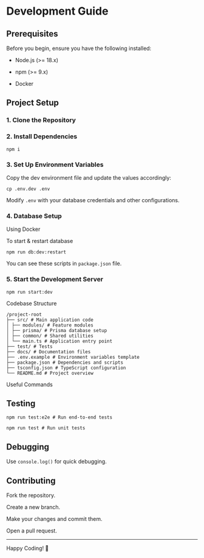 # Development Guide

## Prerequisites

Before you begin, ensure you have the following installed:

- Node.js (>= 18.x)

- npm (>= 9.x)

- Docker

## Project Setup

### 1. Clone the Repository

### 2. Install Dependencies

```npm
npm i
```

### 3. Set Up Environment Variables

Copy the dev environment file and update the values accordingly:

```terminal
cp .env.dev .env
```

Modify `.env` with your database credentials and other configurations.

### 4. Database Setup

Using Docker

To start & restart database

```npm
npm run db:dev:restart
```

You can see these scripts in `package.json` file.

### 5. Start the Development Server

```terminal
npm run start:dev
```

Codebase Structure

```
/project-root
├── src/ # Main application code
│ ├── modules/ # Feature modules
│ ├── prisma/ # Prisma database setup
│ ├── common/ # Shared utilities
│ └── main.ts # Application entry point
├── test/ # Tests
├── docs/ # Documentation files
├── .env.example # Environment variables template
├── package.json # Dependencies and scripts
├── tsconfig.json # TypeScript configuration
└── README.md # Project overview
```

Useful Commands

<!-- Running the App

npm run start # Start in production mode
npm run start:dev # Start in development mode -->

## Testing

```terminal
npm run test:e2e # Run end-to-end tests
```

```terminal
npm run test # Run unit tests
```

<!-- Linting & Formatting

npm run lint # Check for linting errors
npm run format # Format the codebase -->

## Debugging

Use `console.log()` for quick debugging.

<!-- Use npm run start:debug to attach a debugger. -->

<!-- Check logs in logs/ folder for errors. -->

## Contributing

Fork the repository.

Create a new branch.

Make your changes and commit them.

Open a pull request.

<!-- ## Troubleshooting

Issue

Solution

Port already in use

Run lsof -i :PORT and kill the process using kill -9 PID

Database connection error

Ensure PostgreSQL is running and credentials in .env are correct

Module not found

Run npm install to install dependencies -->

---

Happy Coding! 🚀
